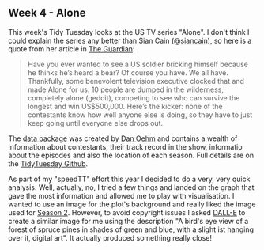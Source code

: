 ## Week 4 - Alone

This week's Tidy Tuesday looks at the US TV series "Alone". I don't think I could explain the series any better than Sian Cain ([@siancain](https://twitter.com/siancain)), so here is a quote from her article in [The Guardian](https://www.theguardian.com/tv-and-radio/2022/jan/25/alone-sounds-like-the-worst-reality-tv-but-actually-brilliant):

> Have you ever wanted to see a US soldier bricking himself because he thinks he’s heard a bear? Of course you have. We all have. Thankfully, some benevolent television executive clocked that and made Alone for us: 10 people are dumped in the wilderness, completely alone (geddit), competing to see who can survive the longest and win US$500,000. Here’s the kicker: none of the contestants know how well anyone else is doing, so they have to just keep going until everyone else drops out. 

The [data package](https://github.com/doehm/alone) was created by [Dan Oehm](https://twitter.com/danoehm) and contains a wealth of information about contestants, their track record in the show, informatio about the episodes and also the location of each season. Full details are on the [TidyTuesday Github](https://github.com/rfordatascience/tidytuesday/blob/master/data/2023/2023-01-24/readme.md).

As part of my "speedTT" effort this year I decided to do a very, very quick analysis. Well, actually, no, I tried a few things and landed on the graph that gave the most information and allowed me to play with visualisation. I wanted to use an image for the plot's background and really liked the image used for [Season 2](https://www.rottentomatoes.com/tv/alone/s02). However, to avoid copyright issues I asked [DALL-E](https://openai.com/dall-e-2/) to create a similar image for me using the description "A bird's eye view of a forest of spruce pines in shades of green and blue, with a slight ist hanging over it, digital art". It actually produced something really close! 


